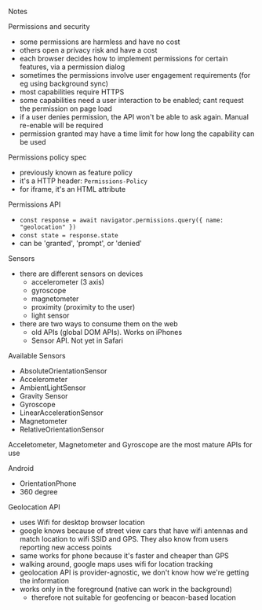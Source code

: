 Notes

Permissions and security

- some permissions are harmless and have no cost
- others open a privacy risk and have a cost
- each browser decides how to implement permissions for certain features, via a permission dialog
- sometimes the permissions involve user engagement requirements (for eg using background sync)
- most capabilities require HTTPS
- some capabilities need a user interaction to be enabled; cant request the permission on page load
- if a user denies permission, the API won't be able to ask again. Manual re-enable will be required
- permission granted may have a time limit for how long the capability can be used

Permissions policy spec

- previously known as feature policy
- it's a HTTP header: `Permissions-Policy`
- for iframe, it's an HTML attribute

Permissions API

- `const response = await navigator.permissions.query({ name: "geolocation" })`
- `const state = response.state`
- can be 'granted', 'prompt', or 'denied'

Sensors

- there are different sensors on devices
  - accelerometer (3 axis)
  - gyroscope
  - magnetometer
  - proximity (proximity to the user)
  - light sensor
- there are two ways to consume them on the web
  - old APIs (global DOM APIs). Works on iPhones
  - Sensor API. Not yet in Safari

Available Sensors

- AbsoluteOrientationSensor
- Accelerometer
- AmbientLightSensor
- Gravity Sensor
- Gyroscope
- LinearAccelerationSensor
- Magnetometer
- RelativeOrientationSensor

Acceletometer, Magnetometer and Gyroscope are the most mature APIs for use

Android

- OrientationPhone
- 360 degree

Geolocation API

- uses Wifi for desktop browser location
- google knows because of street view cars that have wifi antennas and match location to wifi SSID and GPS. They also know from users reporting new access points
- same works for phone because it's faster and cheaper than GPS
- walking around, google maps uses wifi for location tracking
- geolocation API is provider-agnostic, we don't know how we're getting the information
- works only in the foreground (native can work in the background)
  - therefore not suitable for geofencing or beacon-based location
